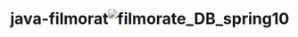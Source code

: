 # java-filmorat![filmorate_DB_spring10](https://user-images.githubusercontent.com/68862364/177203274-0cbdab37-2b69-4924-8e4c-bbf87abc2257.png)
